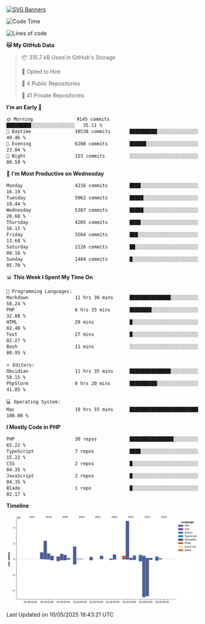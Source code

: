 [![SVG Banners](https://svg-banners.vercel.app/api?type=glitch&text1=Gere_Lajos%F0%9F%92%BB&width=800&height=400)](https://github.com/Akshay090/svg-banners)

<!--START_SECTION:waka-->
![Code Time](http://img.shields.io/badge/Code%20Time-2%2C441%20hrs%2017%20mins-blue)

![Lines of code](https://img.shields.io/badge/From%20Hello%20World%20I%27ve%20Written-16.7%20million%20lines%20of%20code-blue)

**🐱 My GitHub Data** 

> 📦 315.7 kB Used in GitHub's Storage 
 > 
> 💼 Opted to Hire
 > 
> 📜 4 Public Repositories 
 > 
> 🔑 41 Private Repositories 
 > 
**I'm an Early 🐤** 

```text
🌞 Morning                9145 commits        █████████░░░░░░░░░░░░░░░░   35.11 % 
🌆 Daytime                10538 commits       ██████████░░░░░░░░░░░░░░░   40.46 % 
🌃 Evening                6208 commits        ██████░░░░░░░░░░░░░░░░░░░   23.84 % 
🌙 Night                  153 commits         ░░░░░░░░░░░░░░░░░░░░░░░░░   00.59 % 
```
📅 **I'm Most Productive on Wednesday** 

```text
Monday                   4216 commits        ████░░░░░░░░░░░░░░░░░░░░░   16.19 % 
Tuesday                  5062 commits        █████░░░░░░░░░░░░░░░░░░░░   19.44 % 
Wednesday                5387 commits        █████░░░░░░░░░░░░░░░░░░░░   20.68 % 
Thursday                 4205 commits        ████░░░░░░░░░░░░░░░░░░░░░   16.15 % 
Friday                   3564 commits        ███░░░░░░░░░░░░░░░░░░░░░░   13.68 % 
Saturday                 2126 commits        ██░░░░░░░░░░░░░░░░░░░░░░░   08.16 % 
Sunday                   1484 commits        █░░░░░░░░░░░░░░░░░░░░░░░░   05.70 % 
```


📊 **This Week I Spent My Time On** 

```text
💬 Programming Languages: 
Markdown                 11 hrs 36 mins      ███████████████░░░░░░░░░░   58.24 % 
PHP                      6 hrs 33 mins       ████████░░░░░░░░░░░░░░░░░   32.88 % 
HTML                     29 mins             █░░░░░░░░░░░░░░░░░░░░░░░░   02.48 % 
Text                     27 mins             █░░░░░░░░░░░░░░░░░░░░░░░░   02.27 % 
Bash                     11 mins             ░░░░░░░░░░░░░░░░░░░░░░░░░   00.95 % 

🔥 Editors: 
Obsidian                 11 hrs 35 mins      ███████████████░░░░░░░░░░   58.15 % 
PhpStorm                 8 hrs 20 mins       ██████████░░░░░░░░░░░░░░░   41.85 % 

💻 Operating System: 
Mac                      19 hrs 55 mins      █████████████████████████   100.00 % 
```

**I Mostly Code in PHP** 

```text
PHP                      30 repos            ████████████████░░░░░░░░░   65.22 % 
TypeScript               7 repos             ████░░░░░░░░░░░░░░░░░░░░░   15.22 % 
CSS                      2 repos             █░░░░░░░░░░░░░░░░░░░░░░░░   04.35 % 
JavaScript               2 repos             █░░░░░░░░░░░░░░░░░░░░░░░░   04.35 % 
Blade                    1 repo              █░░░░░░░░░░░░░░░░░░░░░░░░   02.17 % 
```



**Timeline**

![Lines of Code chart](https://raw.githubusercontent.com/gere-lajos/gere-lajos/main/assets/bar_graph.png)


 Last Updated on 10/05/2025 18:43:21 UTC
<!--END_SECTION:waka-->
